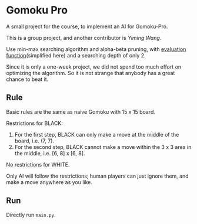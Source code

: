 # Gomoku Pro

A small project for the course, to implement an AI for Gomoku-Pro.

This is a group project, and another contributor is *Yiming Wang*.

Use min-max searching algorithm and alpha-beta pruning, with [evaluation function](https://github.com/sxysxy/GensokyoGomoku)(simplified here) and a searching depth of only 2.

Since it is only a one-week project, we did not spend too much effort on optimizing the algorithm. So it is not strange that anybody has a great chance to beat it.

## Rule

Basic rules are the same as naive Gomoku with 15 x 15 board.

Restrictions for BLACK:
1) For the first step, BLACK can only make a move at the middle of the board, i.e. (7, 7).
2) For the second step, BLACK cannot make a move within the 3 x 3 area in the middle, i.e. \[6, 8\] x \[6, 8\].

No restrictions for WHITE.

Only AI will follow the restrictions; human players can just ignore them, and make a move anywhere as you like.

## Run

Directly run `main.py`.

